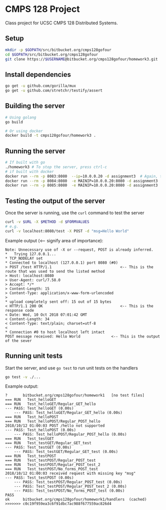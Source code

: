 # CMPS 128 Project

Class project for UCSC CMPS 128 Distributed Systems.

## Setup

```sh
mkdir -p $GOPATH/src/bitbucket.org/cmps128gofour
cd $GOPATH/src/bitbucket.org/cmps128gofour
git clone https://$USERNAME@bitbucket.org/cmps128gofour/homework3.git
```

## Install dependencies

```sh
go get -u github.com/gorilla/mux
go get -u github.com/stretchr/testify/assert
```

## Building the server

```sh
# Using golang
go build

# Or using docker
docker build -t cmps128gofour/homework3 .
```

## Running the server

```sh
# If built with go
./homework3 # To stop the server, press ctrl-c
# if built with docker
docker run --rm -p 8083:8080  --ip=10.0.0.20 -d assignment3  # Again, to stop the server, press ctrl-c
docker run --rm -p 8084:8080  -e MAINIP=10.0.0.20:8080 -d assignment3
docker run --rm -p 8085:8080  -e MAINIP=10.0.0.20:8080 -d assignment3
```

## Testing the output of the server

Once the server is running, use the `curl` command to test the server

```sh
curl -v $URL -X $METHOD -d $FORMVALUES
# e.g.
curl -v localhost:8080/test -X POST -d "msg=Hello World"
```

Example output (<-- signify area of importance):

```
Note: Unnecessary use of -X or --request, POST is already inferred.
*   Trying 127.0.0.1...
* TCP_NODELAY set
* Connected to localhost (127.0.0.1) port 8080 (#0)
> POST /test HTTP/1.1 								<-- This is the route that was used to send the listed method
> Host: localhost:8080
> User-Agent: curl/7.58.0
> Accept: */*
> Content-Length: 15
> Content-Type: application/x-www-form-urlencoded
>
* upload completely sent off: 15 out of 15 bytes
< HTTP/1.1 200 OK 									<-- This is the response code
< Date: Wed, 10 Oct 2018 07:01:42 GMT
< Content-Length: 34
< Content-Type: text/plain; charset=utf-8
<
* Connection #0 to host localhost left intact
POST message received: Hello World 				<-- This is the output of the sever
```

## Running unit tests

Start the server, and use `go test` to run unit tests on the handlers

```sh
go test -v ./...
```

Example output:

```
?   	bitbucket.org/cmps128gofour/homework1	[no test files]
=== RUN   Test_helloGET
=== RUN   Test_helloGET/Regular_GET_hello
--- PASS: Test_helloGET (0.00s)
    --- PASS: Test_helloGET/Regular_GET_hello (0.00s)
=== RUN   Test_helloPOST
=== RUN   Test_helloPOST/Regular_POST_hello
2018/10/12 01:00:03 POST /hello not supported
--- PASS: Test_helloPOST (0.00s)
    --- PASS: Test_helloPOST/Regular_POST_hello (0.00s)
=== RUN   Test_testGET
=== RUN   Test_testGET/Regular_GET_test
--- PASS: Test_testGET (0.00s)
    --- PASS: Test_testGET/Regular_GET_test (0.00s)
=== RUN   Test_testPOST
=== RUN   Test_testPOST/Regular_POST_test
=== RUN   Test_testPOST/Regular_POST_test_2
=== RUN   Test_testPOST/No_forms_POST_test
2018/10/12 01:00:03 received request with missing key "msg"
--- PASS: Test_testPOST (0.00s)
    --- PASS: Test_testPOST/Regular_POST_test (0.00s)
    --- PASS: Test_testPOST/Regular_POST_test_2 (0.00s)
    --- PASS: Test_testPOST/No_forms_POST_test (0.00s)
PASS
ok  	bitbucket.org/cmps128gofour/homework1/handlers	(cached)
>>>>>>> c0c19f959ea3c6f91dbc7ac988f677559ac826d4
```
